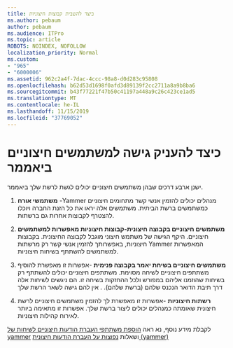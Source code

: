 ```yaml
---
title: כיצד להשבית קבוצות חיצוניות
ms.author: pebaum
author: pebaum
ms.audience: ITPro
ms.topic: article
ROBOTS: NOINDEX, NOFOLLOW
localization_priority: Normal
ms.custom:
- "965"
- "6000006"
ms.assetid: 962c2a4f-7dac-4ccc-98a8-d0d283c95808
ms.openlocfilehash: b62d53d1698f0afd3d89139f2cc2711a8a9b8ba6
ms.sourcegitcommit: b43f77221f47b50c41197a448a9c26c423ce1ad5
ms.translationtype: MT
ms.contentlocale: he-IL
ms.lasthandoff: 11/15/2019
ms.locfileid: "37769052"
---
```

# <a name="how-to-give-access-to-external-users-in-yammer"></a>כיצד להעניק גישה למשתמשים חיצוניים ביאממר

ישנן ארבע דרכים שבהן משתמשים חיצוניים יכולים לגשת לרשת שלך ביאממר.
  
1. **משתמשי אורח** -Yammer מנהלים יכולים להזמין אנשי קשר מתחומים חיצוניים כמשתמשים ברשת הביתית. משתמשים אלה יראו את כל הזנת החברה ויוכלו להצטרף לקבוצות אחרות גם ברשתות.

2. **משתמשים חיצוניים בקבוצה חיצונית-קבוצות חיצוניות מאפשרות למשתמשים** חיצוניים. היקף הגישה של משתמש חיצוני מוגבל לקבוצה החיצונית. בקבוצות חיצוניות, באפשרותך להזמין אנשי קשר רק מרשתות Yammer המאפשרות למשתמשים להשתתף בשיחות חיצוניות.

3. **משתמשים חיצוניים בשיחת יאמר בקבוצה פנימית** -אפשרות זו מאפשרת להוסיף משתתפים חיצוניים לשיחה מסוימת. משתתפים חיצוניים יכולים להשתתף רק בשיחות שהוזמנו אליהם במפורש ולכל ההחזקות בשיחה זו. הם ניגשים לשיחות אלה דרך תיבת הדואר הנכנס שלהם (ברשת שלהם). . אין להם גישה לשאר הרשת שלך

4. **רשתות חיצוניות** -אפשרות זו מאפשרת לך להזמין משתמשים חיצוניים לרשת חיצונית שאומתה כמנהלים יכולים ליצור ברשת שלך. אפשרות זו מתאימה ביותר לאירוח קהילות חיצוניות.

לקבלת מידע נוסף, נא ראה [הוספת משתתפי העברת הודעות חיצוניים לשיחות של yammer](https://docs.microsoft.com/yammer/work-with-external-users/add-external-participants) ושאלות [נפוצות על העברת הודעות חיצונית (yammer)](https://docs.microsoft.com/yammer/work-with-external-users/external-messaging-faq)
  